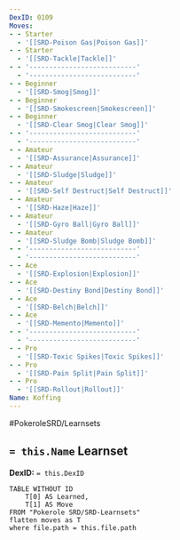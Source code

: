 ```yaml
---
DexID: 0109
Moves:
- - Starter
  - '[[SRD-Poison Gas|Poison Gas]]'
- - Starter
  - '[[SRD-Tackle|Tackle]]'
- - '---------------------------'
  - '---------------------------'
- - Beginner
  - '[[SRD-Smog|Smog]]'
- - Beginner
  - '[[SRD-Smokescreen|Smokescreen]]'
- - Beginner
  - '[[SRD-Clear Smog|Clear Smog]]'
- - '---------------------------'
  - '---------------------------'
- - Amateur
  - '[[SRD-Assurance|Assurance]]'
- - Amateur
  - '[[SRD-Sludge|Sludge]]'
- - Amateur
  - '[[SRD-Self Destruct|Self Destruct]]'
- - Amateur
  - '[[SRD-Haze|Haze]]'
- - Amateur
  - '[[SRD-Gyro Ball|Gyro Ball]]'
- - Amateur
  - '[[SRD-Sludge Bomb|Sludge Bomb]]'
- - '---------------------------'
  - '---------------------------'
- - Ace
  - '[[SRD-Explosion|Explosion]]'
- - Ace
  - '[[SRD-Destiny Bond|Destiny Bond]]'
- - Ace
  - '[[SRD-Belch|Belch]]'
- - Ace
  - '[[SRD-Memento|Memento]]'
- - '---------------------------'
  - '---------------------------'
- - Pro
  - '[[SRD-Toxic Spikes|Toxic Spikes]]'
- - Pro
  - '[[SRD-Pain Split|Pain Split]]'
- - Pro
  - '[[SRD-Rollout|Rollout]]'
Name: Koffing
---
```


#PokeroleSRD/Learnsets

## `= this.Name` Learnset

**DexID:** `= this.DexID`

```dataview
TABLE WITHOUT ID
    T[0] AS Learned,
    T[1] AS Move
FROM "Pokerole SRD/SRD-Learnsets"
flatten moves as T
where file.path = this.file.path
```
